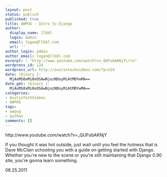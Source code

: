 ```yaml
---
layout: post
status: publish
published: true
title: AWPUG - Intro to Django
author:
  display_name: llbbl
  login: admin
  email: logan@llbbl.com
  url: ''
author_login: admin
author_email: logan@llbbl.com
excerpt: ! "http://www.youtube.com/watch?v=_QUFobAKNjY\r\n"
wordpress_id: 124
wordpress_url: http://austintechvideos.com/?p=124
date: !binary |-
  MjAxMS0xMi0xOSAwNjozNDoyMiAtMDYwMA==
date_gmt: !binary |-
  MjAxMS0xMi0xOSAwNjozNDoyMiAtMDYwMA==
categories:
- AustinTechVideos
- AWPUG
tags:
- awpug
- python
comments: []
---
```

<p>http://www.youtube.com/watch?v=_QUFobAKNjY<br />
<a id="more"></a><a id="more-124"></a></p>
<p>If you thought it was hot outside, just wait until you feel the hotness that is Dave McClain schooling you with a guide on getting started with Django. Whether you're new to the scene or you're still maintaining that Django 0.90 site, you're gonna learn something.</p>
<p>08.25.2011</p>
